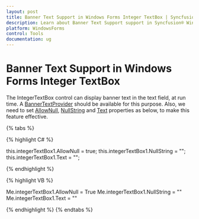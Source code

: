 ```yaml
---
layout: post
title: Banner Text Support in Windows Forms Integer TextBox | Syncfusion®
description: Learn about Banner Text Support support in Syncfusion® Windows Forms Integer TextBox control, its elements and more details.
platform: WindowsForms
control: Tools
documentation: ug
---
```


# Banner Text Support in Windows Forms Integer TextBox

The IntegerTextBox control can display banner text in the text field, at run time. A [BannerTextProvider](/windowsforms/watermark-text-provider/overview) should be available for this purpose. Also, we need to set [AllowNull](https://help.syncfusion.com/cr/windowsforms/Syncfusion.Windows.Forms.Tools.NumberTextBoxBase.html#Syncfusion_Windows_Forms_Tools_NumberTextBoxBase_AllowNull), [NullString](https://help.syncfusion.com/cr/windowsforms/Syncfusion.Windows.Forms.Tools.NumberTextBoxBase.html#Syncfusion_Windows_Forms_Tools_NumberTextBoxBase_NullString) and [Text](https://help.syncfusion.com/cr/windowsforms/Syncfusion.Windows.Forms.Tools.IntegerTextBox.html#Syncfusion_Windows_Forms_Tools_IntegerTextBox_Text) properties as below, to make this feature effective.

{% tabs %}

{% highlight C# %}

this.integerTextBox1.AllowNull = true;
this.integerTextBox1.NullString = "";
this.integerTextBox1.Text = "";

{% endhighlight %}

{% highlight VB %}

Me.integerTextBox1.AllowNull = True
Me.integerTextBox1.NullString = ""
Me.integerTextBox1.Text = ""

{% endhighlight %}
{% endtabs %}
